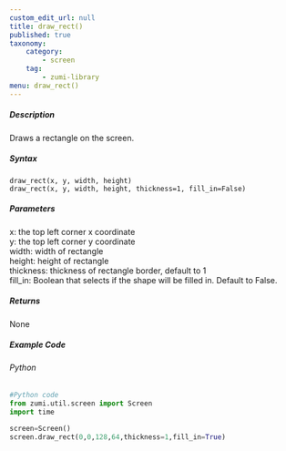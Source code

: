 ```yaml
---
custom_edit_url: null
title: draw_rect()
published: true
taxonomy:
    category:
        - screen
    tag:
        - zumi-library
menu: draw_rect()
---
```


##### Description
Draws a rectangle on the screen.

##### Syntax
```draw_rect(x, y, width, height)```<br />
```draw_rect(x, y, width, height, thickness=1, fill_in=False)```<br />

##### Parameters
x: the top left corner x coordinate<br />
y: the top left corner y coordinate<br />
width: width of rectangle<br />
height: height of rectangle<br />
thickness: thickness of rectangle border, default to 1<br />
fill_in: Boolean that selects if the shape will be filled in. Default to False.<br />

##### Returns
None

##### Example Code
###### Python
```python
#Python code
from zumi.util.screen import Screen
import time

screen=Screen()
screen.draw_rect(0,0,128,64,thickness=1,fill_in=True)
```